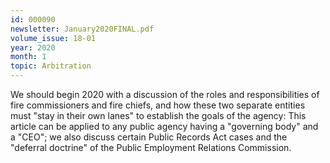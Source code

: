 ```yaml
---
id: 000090
newsletter: January2020FINAL.pdf
volume_issue: 18-01
year: 2020
month: 1
topic: Arbitration
---
```


We should begin 2020 with a discussion of the roles and responsibilities of fire commissioners and fire chiefs, and how these two separate entities must "stay in their own lanes" to establish the goals of the agency: This article can be applied to any public agency having a "governing body" and a "CEO"; we also discuss certain Public Records Act cases and the "deferral doctrine" of the Public Employment Relations Commission.